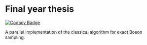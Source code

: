 # Final year thesis

[![Codacy Badge](https://api.codacy.com/project/badge/Grade/5c3bf9aa9ee54601a1432eeb483a7b27)](https://app.codacy.com/app/mananvaswani/dissertation?utm_source=github.com&utm_medium=referral&utm_content=mananvaswani/dissertation&utm_campaign=Badge_Grade_Dashboard)

A parallel implementation of the classical algorithm for exact Boson sampling.

